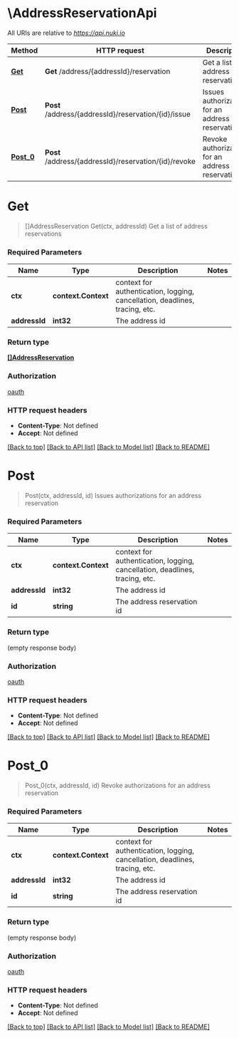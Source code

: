 # \AddressReservationApi

All URIs are relative to *https://api.nuki.io*

Method | HTTP request | Description
------------- | ------------- | -------------
[**Get**](AddressReservationApi.md#Get) | **Get** /address/{addressId}/reservation | Get a list of address reservations
[**Post**](AddressReservationApi.md#Post) | **Post** /address/{addressId}/reservation/{id}/issue | Issues authorizations for an address reservation
[**Post_0**](AddressReservationApi.md#Post_0) | **Post** /address/{addressId}/reservation/{id}/revoke | Revoke authorizations for an address reservation


# **Get**
> []AddressReservation Get(ctx, addressId)
Get a list of address reservations



### Required Parameters

Name | Type | Description  | Notes
------------- | ------------- | ------------- | -------------
 **ctx** | **context.Context** | context for authentication, logging, cancellation, deadlines, tracing, etc.
  **addressId** | **int32**| The address id | 

### Return type

[**[]AddressReservation**](AddressReservation.md)

### Authorization

[oauth](../README.md#oauth)

### HTTP request headers

 - **Content-Type**: Not defined
 - **Accept**: Not defined

[[Back to top]](#) [[Back to API list]](../README.md#documentation-for-api-endpoints) [[Back to Model list]](../README.md#documentation-for-models) [[Back to README]](../README.md)

# **Post**
> Post(ctx, addressId, id)
Issues authorizations for an address reservation



### Required Parameters

Name | Type | Description  | Notes
------------- | ------------- | ------------- | -------------
 **ctx** | **context.Context** | context for authentication, logging, cancellation, deadlines, tracing, etc.
  **addressId** | **int32**| The address id | 
  **id** | **string**| The address reservation id | 

### Return type

 (empty response body)

### Authorization

[oauth](../README.md#oauth)

### HTTP request headers

 - **Content-Type**: Not defined
 - **Accept**: Not defined

[[Back to top]](#) [[Back to API list]](../README.md#documentation-for-api-endpoints) [[Back to Model list]](../README.md#documentation-for-models) [[Back to README]](../README.md)

# **Post_0**
> Post_0(ctx, addressId, id)
Revoke authorizations for an address reservation



### Required Parameters

Name | Type | Description  | Notes
------------- | ------------- | ------------- | -------------
 **ctx** | **context.Context** | context for authentication, logging, cancellation, deadlines, tracing, etc.
  **addressId** | **int32**| The address id | 
  **id** | **string**| The address reservation id | 

### Return type

 (empty response body)

### Authorization

[oauth](../README.md#oauth)

### HTTP request headers

 - **Content-Type**: Not defined
 - **Accept**: Not defined

[[Back to top]](#) [[Back to API list]](../README.md#documentation-for-api-endpoints) [[Back to Model list]](../README.md#documentation-for-models) [[Back to README]](../README.md)


